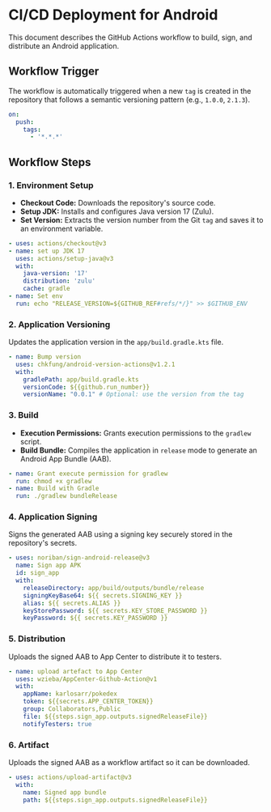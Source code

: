 # CI/CD Deployment for Android

This document describes the GitHub Actions workflow to build, sign, and distribute an Android application.

## Workflow Trigger

The workflow is automatically triggered when a new `tag` is created in the repository that follows a semantic versioning pattern (e.g., `1.0.0`, `2.1.3`).

```yaml
on:
  push:
    tags:
      - '*.*.*'
```

## Workflow Steps

### 1. Environment Setup

- **Checkout Code:** Downloads the repository's source code.
- **Setup JDK:** Installs and configures Java version 17 (Zulu).
- **Set Version:** Extracts the version number from the Git `tag` and saves it to an environment variable.

```yaml
- uses: actions/checkout@v3
- name: set up JDK 17
  uses: actions/setup-java@v3
  with:
    java-version: '17'
    distribution: 'zulu'
    cache: gradle
- name: Set env
  run: echo "RELEASE_VERSION=${GITHUB_REF#refs/*/}" >> $GITHUB_ENV
```

### 2. Application Versioning

Updates the application version in the `app/build.gradle.kts` file.

```yaml
- name: Bump version
  uses: chkfung/android-version-actions@v1.2.1
  with:
    gradlePath: app/build.gradle.kts
    versionCode: ${{github.run_number}}
    versionName: "0.0.1" # Optional: use the version from the tag
```

### 3. Build

- **Execution Permissions:** Grants execution permissions to the `gradlew` script.
- **Build Bundle:** Compiles the application in `release` mode to generate an Android App Bundle (AAB).

```yaml
- name: Grant execute permission for gradlew
  run: chmod +x gradlew
- name: Build with Gradle
  run: ./gradlew bundleRelease
```

### 4. Application Signing

Signs the generated AAB using a signing key securely stored in the repository's secrets.

```yaml
- uses: noriban/sign-android-release@v3
  name: Sign app APK
  id: sign_app
  with:
    releaseDirectory: app/build/outputs/bundle/release
    signingKeyBase64: ${{ secrets.SIGNING_KEY }}
    alias: ${{ secrets.ALIAS }}
    keyStorePassword: ${{ secrets.KEY_STORE_PASSWORD }}
    keyPassword: ${{ secrets.KEY_PASSWORD }}
```

### 5. Distribution

Uploads the signed AAB to App Center to distribute it to testers.

```yaml
- name: upload artefact to App Center
  uses: wzieba/AppCenter-Github-Action@v1
  with:
    appName: karlosarr/pokedex
    token: ${{secrets.APP_CENTER_TOKEN}}
    group: Collaborators,Public
    file: ${{steps.sign_app.outputs.signedReleaseFile}}
    notifyTesters: true
```

### 6. Artifact

Uploads the signed AAB as a workflow artifact so it can be downloaded.

```yaml
- uses: actions/upload-artifact@v3
  with:
    name: Signed app bundle
    path: ${{steps.sign_app.outputs.signedReleaseFile}}
```
